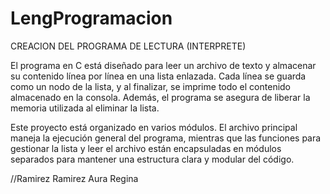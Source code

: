 # LengProgramacion

CREACION DEL PROGRAMA DE LECTURA (INTERPRETE)

El programa en C está diseñado para leer un archivo de texto y almacenar su contenido línea por línea en una lista enlazada. Cada línea se guarda como un nodo de la lista, y al finalizar, se imprime todo el contenido almacenado en la consola. Además, el programa se asegura de liberar la memoria utilizada al eliminar la lista.

Este proyecto está organizado en varios módulos. El archivo principal maneja la ejecución general del programa, mientras que las funciones para gestionar la lista y leer el archivo están encapsuladas en módulos separados para mantener una estructura clara y modular del código.

//Ramirez Ramirez Aura Regina 
